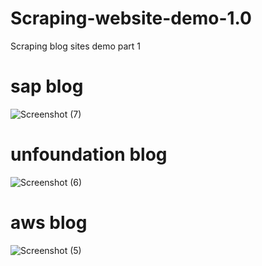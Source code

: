# Scraping-website-demo-1.0
Scraping blog sites demo part 1

# sap blog
![Screenshot (7)](https://user-images.githubusercontent.com/76027763/222216691-2d615ff0-9772-4c8b-b018-0fc116f963bc.png)

# unfoundation blog
![Screenshot (6)](https://user-images.githubusercontent.com/76027763/222216740-ea8e69ab-60c2-4d46-9fc1-d40434aa267c.png)

# aws blog
![Screenshot (5)](https://user-images.githubusercontent.com/76027763/222216471-74351fd2-449a-4769-9257-d001251d2e66.png)



